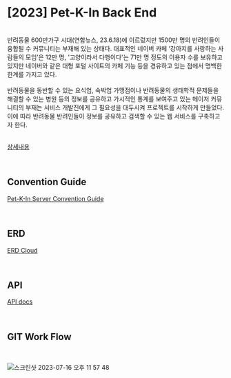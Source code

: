 <div>
<h1>[2023] Pet-K-In Back End</h1>
<br>
</div>

<div>
반려동물 600만가구 시대(연합뉴스, 23.6.18)에 이르렀지만 1500만 명의 반려인들이 융합될 수 커뮤니티는 부재해 있는 상태다. 대표적인 네이버 카페 ‘강아지를 사랑하는 사람들의 모임’은 12만 명, '고양이라서 다행이다'는 71만 명 정도의 이용자 수를 보유하고 있지만 네이버와 같은 대형 포털 사이트의 카페 기능 등을 경유하고 있는 점에서 명백한 한계를 가지고 있다.
</div>
<br>
<div>
반려동물을 동반할 수 있는 요식업, 숙박업 가맹점이나 반려동물의 생태학적 문제들을 해결할 수 있는 병원 등의 정보를 공유하고 가시적인 통계를 보여주고 있는 메이저 커뮤니티의 부재는 서비스 개발진에게 그 필요성을 대두시켜 프로젝트를 시작하게 만들었다. 이에 따라 반려동물 반려인들이 정보를 공유하고 검색할 수 있는 웹 서비스를 구축하고자 한다. 
</div>

<br>

[상세내용](https://docs.google.com/document/d/1Er1TATtyG_bISvcmrsLiMmT5kQTkOGdRsoxZ7YDLSLE/edit#heading=h.5uui55ctqp2n)

<br>

## Convention Guide
[Pet-K-In Server Convention Guide](https://docs.google.com/document/d/1qn4mml0rJ51ejZBR90mnzdgdsc67nS0rxIS3kCkHD4c/edit)

<br>

## ERD
[ERD Cloud](https://www.erdcloud.com/d/sQSwXMx3yb4dcY67W)

<br>

## API
[API docs](https://docs.google.com/spreadsheets/d/1iLYIh_fONEBl9yIy9rzUpr1vLFtywe6ERY08W-boSBs/edit#gid=0)

<br>

## GIT Work Flow

<br>

![스크린샷 2023-07-16 오후 11 57 48](https://github.com/pet-project-test/pet-platform/assets/71271289/d6b7449b-2f80-4418-8a40-748d3bbcac76)

<br>
